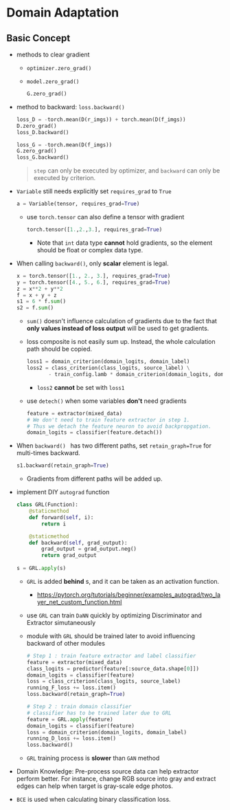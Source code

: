 # Domain Adaptation

## Basic Concept

* methods to clear gradient

  * `optimizer.zero_grad()`

  * `model.zero_grad()`

    ```python
    G.zero_grad()
    ```

* method to backward: `loss.backward()`

  ```python
  loss_D = -torch.mean(D(r_imgs)) + torch.mean(D(f_imgs))
  D.zero_grad()
  loss_D.backward()
  
  loss_G = -torch.mean(D(f_imgs))
  G.zero_grad()
  loss_G.backward()
  ```

  > `step` can only be executed by optimizer, and `backward` can only be executed by criterion.

* `Variable` still needs explicitly set `requires_grad` to `True`

  ```python
  a = Variable(tensor, requires_grad=True)
  ```

  * use `torch.tensor` can also define a tensor with gradient

    ```python
    torch.tensor([1.,2.,3.], requires_grad=True)
    ```

    * Note that `int` data type **cannot** hold gradients, so the element should be float or complex data type.

* When calling `backward()`, only **scalar** element is legal.

  ```python
  x = torch.tensor([1., 2., 3.], requires_grad=True)
  y = torch.tensor([4., 5., 6.], requires_grad=True)
  z = x**2 + y**2
  f = x + y + z
  s1 = 6 * f.sum()
  s2 = f.sum()
  ```

  * `sum()` doesn't influence calculation of gradients due to the fact that **only values instead of loss output** will be used to get gradients.

  * loss composite is not easily sum up. Instead, the whole calculation path should be copied.

    ```python
    loss1 = domain_criterion(domain_logits, domain_label)
    loss2 = class_criterion(class_logits, source_label) \
           - train_config.lamb * domain_criterion(domain_logits, domain_label)
    ```

    * `loss2` **cannot** be set with `loss1`

  * use `detech()` when some variables **don't** need gradients

    ```python
    feature = extractor(mixed_data)
    # We don't need to train feature extractor in step 1.
    # Thus we detach the feature neuron to avoid backpropgation.
    domain_logits = classifier(feature.detach())
    ```

* When `backward() ` has two different paths, set `retain_graph=True` for multi-times backward.

  ```python
  s1.backward(retain_graph=True)
  ```

  * Gradients from different paths will be added up.

* implement DIY `autograd` function

  ```python
  class GRL(Function):
      @staticmethod
      def forward(self, i):
          return i
  
      @staticmethod
      def backward(self, grad_output):
          grad_output = grad_output.neg()
          return grad_output
      
  s = GRL.apply(s)
  ```

  * `GRL` is added **behind** s, and it can be taken as an activation function.
    * https://pytorch.org/tutorials/beginner/examples_autograd/two_layer_net_custom_function.html
    
  * use `GRL` can train `DaNN` quickly by optimizing Discriminator and Extractor simutaneously
  
  * module with `GRL` should be trained later to avoid influencing backward of other modules
  
    ```python
    # Step 1 : train feature extractor and label classifier
    feature = extractor(mixed_data)
    class_logits = predictor(feature[:source_data.shape[0]])
    domain_logits = classifier(feature)
    loss = class_criterion(class_logits, source_label)
    running_F_loss += loss.item()
    loss.backward(retain_graph=True)
    
    # Step 2 : train domain classifier
    # classifier has to be trained later due to GRL
    feature = GRL.apply(feature)
    domain_logits = classifier(feature)
    loss = domain_criterion(domain_logits, domain_label)
    running_D_loss += loss.item()
    loss.backward()
    ```
  
  * `GRL` training process is **slower** than `GAN` method

* Domain Knowledge: Pre-process source data can help extractor perform better. For instance, change RGB source into gray and extract edges can help when target is gray-scale edge photos.
* `BCE` is used when calculating binary classification loss.